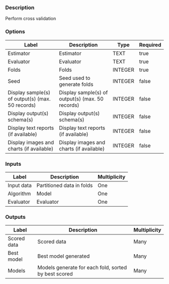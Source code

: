 ###  Description
Perform cross validation
###  Options
| Label | Description | Type | Required |
|---|---|---|---|
| Estimator | Estimator | TEXT | true |
| Evaluator | Evaluator | TEXT | true |
| Folds | Folds | INTEGER | true |
| Seed | Seed used to generate folds | INTEGER | false |
| Display sample(s) of output(s) (max. 50 records) | Display sample(s) of output(s) (max. 50 records) | INTEGER | false |
| Display output(s) schema(s) | Display output(s) schema(s) | INTEGER | false |
| Display text reports (if available) | Display text reports (if available) | INTEGER | false |
| Display images and charts (if available) | Display images and charts (if available) | INTEGER | false |
###  Inputs
| Label | Description | Multiplicity |
|---|---|---|
| Input data | Partitioned data in folds | One |
| Algorithm | Model | One |
| Evaluator | Evaluator | One |
###  Outputs
| Label | Description | Multiplicity |
|---|---|---|
| Scored data | Scored data | Many |
| Best model | Best model generated | Many |
| Models | Models generate for each fold, sorted by best scored | Many |
